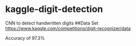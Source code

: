 # kaggle-digit-detection
CNN to detect handwritten digits
##Data Set
https://www.kaggle.com/competitions/digit-recognizer/data

Accuracy of 97.3%
